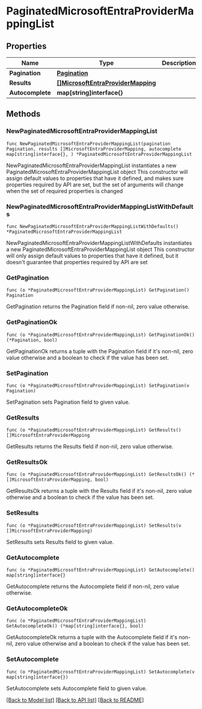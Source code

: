 # PaginatedMicrosoftEntraProviderMappingList

## Properties

Name | Type | Description | Notes
------------ | ------------- | ------------- | -------------
**Pagination** | [**Pagination**](Pagination.md) |  | 
**Results** | [**[]MicrosoftEntraProviderMapping**](MicrosoftEntraProviderMapping.md) |  | 
**Autocomplete** | **map[string]interface{}** |  | 

## Methods

### NewPaginatedMicrosoftEntraProviderMappingList

`func NewPaginatedMicrosoftEntraProviderMappingList(pagination Pagination, results []MicrosoftEntraProviderMapping, autocomplete map[string]interface{}, ) *PaginatedMicrosoftEntraProviderMappingList`

NewPaginatedMicrosoftEntraProviderMappingList instantiates a new PaginatedMicrosoftEntraProviderMappingList object
This constructor will assign default values to properties that have it defined,
and makes sure properties required by API are set, but the set of arguments
will change when the set of required properties is changed

### NewPaginatedMicrosoftEntraProviderMappingListWithDefaults

`func NewPaginatedMicrosoftEntraProviderMappingListWithDefaults() *PaginatedMicrosoftEntraProviderMappingList`

NewPaginatedMicrosoftEntraProviderMappingListWithDefaults instantiates a new PaginatedMicrosoftEntraProviderMappingList object
This constructor will only assign default values to properties that have it defined,
but it doesn't guarantee that properties required by API are set

### GetPagination

`func (o *PaginatedMicrosoftEntraProviderMappingList) GetPagination() Pagination`

GetPagination returns the Pagination field if non-nil, zero value otherwise.

### GetPaginationOk

`func (o *PaginatedMicrosoftEntraProviderMappingList) GetPaginationOk() (*Pagination, bool)`

GetPaginationOk returns a tuple with the Pagination field if it's non-nil, zero value otherwise
and a boolean to check if the value has been set.

### SetPagination

`func (o *PaginatedMicrosoftEntraProviderMappingList) SetPagination(v Pagination)`

SetPagination sets Pagination field to given value.


### GetResults

`func (o *PaginatedMicrosoftEntraProviderMappingList) GetResults() []MicrosoftEntraProviderMapping`

GetResults returns the Results field if non-nil, zero value otherwise.

### GetResultsOk

`func (o *PaginatedMicrosoftEntraProviderMappingList) GetResultsOk() (*[]MicrosoftEntraProviderMapping, bool)`

GetResultsOk returns a tuple with the Results field if it's non-nil, zero value otherwise
and a boolean to check if the value has been set.

### SetResults

`func (o *PaginatedMicrosoftEntraProviderMappingList) SetResults(v []MicrosoftEntraProviderMapping)`

SetResults sets Results field to given value.


### GetAutocomplete

`func (o *PaginatedMicrosoftEntraProviderMappingList) GetAutocomplete() map[string]interface{}`

GetAutocomplete returns the Autocomplete field if non-nil, zero value otherwise.

### GetAutocompleteOk

`func (o *PaginatedMicrosoftEntraProviderMappingList) GetAutocompleteOk() (*map[string]interface{}, bool)`

GetAutocompleteOk returns a tuple with the Autocomplete field if it's non-nil, zero value otherwise
and a boolean to check if the value has been set.

### SetAutocomplete

`func (o *PaginatedMicrosoftEntraProviderMappingList) SetAutocomplete(v map[string]interface{})`

SetAutocomplete sets Autocomplete field to given value.



[[Back to Model list]](../README.md#documentation-for-models) [[Back to API list]](../README.md#documentation-for-api-endpoints) [[Back to README]](../README.md)


